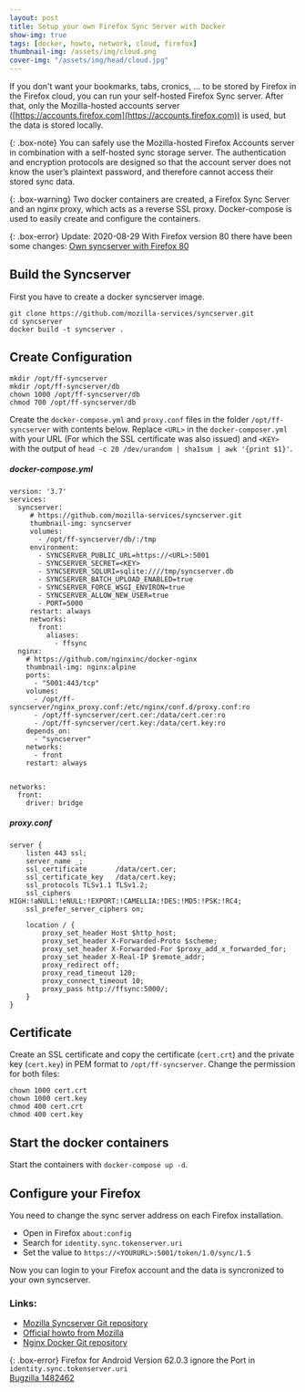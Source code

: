 ```yaml
---
layout: post
title: Setup your own Firefox Sync Server with Docker
show-img: true
tags: [docker, howto, network, cloud, firefox]
thumbnail-img: /assets/img/cloud.png
cover-img: "/assets/img/head/cloud.jpg"
---
```

If you don't want your bookmarks, tabs, cronics, ... to be stored by Firefox in the Firefox cloud, you can run your self-hosted Firefox Sync server.
After that, only the Mozilla-hosted accounts server ([https://accounts.firefox.com](https://accounts.firefox.com)) is used, but the data is stored locally.

{: .box-note}
You can safely use the Mozilla-hosted Firefox Accounts server in combination with a self-hosted sync storage server. The authentication and encryption protocols are designed so that the account server does not know the user’s plaintext password, and therefore cannot access their stored sync data.

{: .box-warning}
Two docker containers are created, a Firefox Sync Server and an nginx proxy, which acts as a reverse SSL proxy. 
Docker-compose is used to easily create and configure the containers. 

{: .box-error}
Update: 2020-08-29 With Firefox version 80 there have been some changes: [Own syncserver with Firefox 80](/2020-08-29-own-syncserver-with-firefox-80/)

## Build the Syncserver
First you have to create a docker syncserver image. 
```
git clone https://github.com/mozilla-services/syncserver.git
cd syncserver
docker build -t syncserver .
```

## Create Configuration
```
mkdir /opt/ff-syncserver
mkdir /opt/ff-syncserver/db
chown 1000 /opt/ff-syncserver/db
chmod 700 /opt/ff-syncserver/db
```

Create the `docker-compose.yml` and `proxy.conf` files in the folder `/opt/ff-syncserver` with contents below. 
Replace `<URL>` in the `docker-composer.yml` with your URL (For which the SSL certificate was also issued) and `<KEY>` with the output of `head -c 20 /dev/urandom | sha1sum | awk '{print $1}'`.

##### docker-compose.yml
```
version: '3.7'
services:
  syncserver:
     # https://github.com/mozilla-services/syncserver.git
     thumbnail-img: syncserver
     volumes:
       - /opt/ff-syncserver/db/:/tmp
     environment:
       - SYNCSERVER_PUBLIC_URL=https://<URL>:5001
       - SYNCSERVER_SECRET=<KEY>
       - SYNCSERVER_SQLURI=sqlite:////tmp/syncserver.db
       - SYNCSERVER_BATCH_UPLOAD_ENABLED=true
       - SYNCSERVER_FORCE_WSGI_ENVIRON=true
       - SYNCSERVER_ALLOW_NEW_USER=true
       - PORT=5000   
     restart: always
     networks:
       front:
         aliases:
           - ffsync
  nginx:
    # https://github.com/nginxinc/docker-nginx
    thumbnail-img: nginx:alpine
    ports:
      - "5001:443/tcp"
    volumes:
      - /opt/ff-syncserver/nginx_proxy.conf:/etc/nginx/conf.d/proxy.conf:ro
      - /opt/ff-syncserver/cert.cer:/data/cert.cer:ro
      - /opt/ff-syncserver/cert.key:/data/cert.key:ro
    depends_on:
      - "syncserver"
    networks:
      - front
    restart: always


networks:
  front:
    driver: bridge
```
  
  
##### proxy.conf
```
server {
    listen 443 ssl;
    server_name _;
    ssl_certificate       /data/cert.cer;
    ssl_certificate_key   /data/cert.key;
    ssl_protocols TLSv1.1 TLSv1.2;
    ssl_ciphers HIGH:!aNULL:!eNULL:!EXPORT:!CAMELLIA:!DES:!MD5:!PSK:!RC4;
    ssl_prefer_server_ciphers on;

    location / {
        proxy_set_header Host $http_host;
        proxy_set_header X-Forwarded-Proto $scheme;
        proxy_set_header X-Forwarded-For $proxy_add_x_forwarded_for;
        proxy_set_header X-Real-IP $remote_addr;
        proxy_redirect off;
        proxy_read_timeout 120;
        proxy_connect_timeout 10;
        proxy_pass http://ffsync:5000/;
    }
}
```

## Certificate
Create an SSL certificate and copy the certificate (`cert.crt`) and the private key (`cert.key`) in PEM format to `/opt/ff-syncserver`.
Change the permission for both files:
```
chown 1000 cert.crt
chown 1000 cert.key
chmod 400 cert.crt
chmod 400 cert.key
```

## Start the docker containers
Start the containers with `docker-compose up -d`.

## Configure your Firefox
You need to change the sync server address on each Firefox installation.

* Open in Firefox `about:config` 
* Search for `identity.sync.tokenserver.uri` 
* Set the value to `https://<YOURURL>:5001/token/1.0/sync/1.5`

Now you can login to your Firefox account and the data is syncronized to your own syncserver.  

### Links:

* [Mozilla Syncserver Git repository](https://github.com/mozilla-services/syncserver)
* [Official howto from Mozilla](https://docs.services.mozilla.com/howtos/run-sync-1.5.html)
* [Nginx Docker Git repository](https://github.com/nginxinc/docker-nginx)

{: .box-error}
Firefox for Android Version 62.0.3 ignore the Port in `identity.sync.tokenserver.uri`  
[Bugzilla 1482462](https://bugzilla.mozilla.org/show_bug.cgi?id=1482462)
